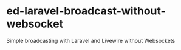# ed-laravel-broadcast-without-websocket
Simple broadcasting with Laravel and Livewire without Websockets
